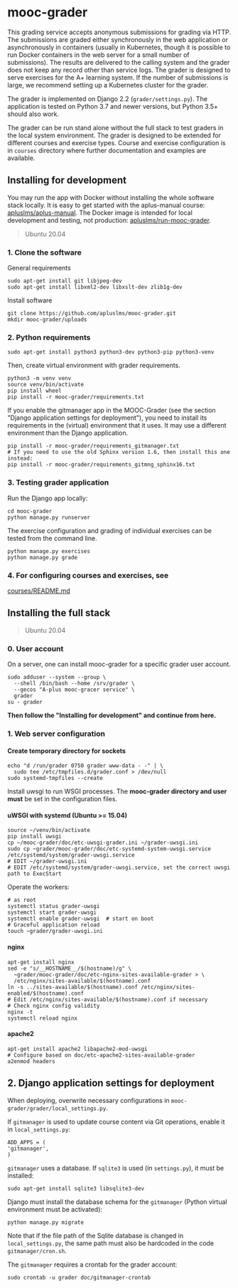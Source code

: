 # mooc-grader

This grading service accepts anonymous submissions for grading via HTTP.
The submissions are graded either synchronously in the web application or
asynchronously in containers (usually in Kubernetes, though it is possible
to run Docker containers in the web server for a small number of submissions).
The results are delivered to the calling system and the grader does not keep
any record other than service logs. The grader is designed to serve exercises
for the A+ learning system. If the number of submissions is large, we recommend
setting up a Kubernetes cluster for the grader.

The grader is implemented on Django 2.2 (`grader/settings.py`). The application
is tested on Python 3.7 and newer versions, but Python 3.5+ should also work.

The grader can be run stand alone without the full stack to test graders in
the local system environment. The grader is designed to be extended for
different courses and exercise types. Course and exercise configuration is in
`courses` directory where further documentation and examples are available.

## Installing for development

You may run the app with Docker without installing the whole software stack locally.
It is easy to get started with the aplus-manual course:
[apluslms/aplus-manual](https://github.com/apluslms/aplus-manual).
The Docker image is intended for local development and testing, not production:
[apluslms/run-mooc-grader](https://github.com/apluslms/run-mooc-grader).

> Ubuntu 20.04

### 1. Clone the software

General requirements

    sudo apt-get install git libjpeg-dev
    sudo apt-get install libxml2-dev libxslt-dev zlib1g-dev

Install software

    git clone https://github.com/apluslms/mooc-grader.git
    mkdir mooc-grader/uploads

### 2. Python requirements

    sudo apt-get install python3 python3-dev python3-pip python3-venv


Then, create virtual environment with grader requirements.

    python3 -m venv venv
    source venv/bin/activate
    pip install wheel
    pip install -r mooc-grader/requirements.txt

If you enable the gitmanager app in the MOOC-Grader (see the section
"Django application settings for deployment"), you need to install its
requirements in the (virtual) environment that it uses. It may use a different
environment than the Django application.

    pip install -r mooc-grader/requirements_gitmanager.txt
    # If you need to use the old Sphinx version 1.6, then install this one instead:
    pip install -r mooc-grader/requirements_gitmng_sphinx16.txt

### 3. Testing grader application

Run the Django app locally:

    cd mooc-grader
    python manage.py runserver

The exercise configuration and grading of individual
exercises can be tested from the command line.

    python manage.py exercises
    python manage.py grade

### 4. For configuring courses and exercises, see

[courses/README.md](courses/README.md)

## Installing the full stack

> Ubuntu 20.04

### 0. User account

On a server, one can install mooc-grader for a specific grader
user account.

    sudo adduser --system --group \
      --shell /bin/bash --home /srv/grader \
      --gecos "A-plus mooc-gracer service" \
      grader
    su - grader

**Then follow the "Installing for development" and continue from here.**

### 1. Web server configuration

#### Create temporary directory for sockets

    echo "d /run/grader 0750 grader www-data - -" | \
      sudo tee /etc/tmpfiles.d/grader.conf > /dev/null
    sudo systemd-tmpfiles --create


Install uwsgi to run WSGI processes. The **mooc-grader directory
and user must** be set in the configuration files.

#### uWSGI with systemd (Ubuntu >= 15.04)

    source ~/venv/bin/activate
    pip install uwsgi
    cp ~/mooc-grader/doc/etc-uwsgi-grader.ini ~/grader-uwsgi.ini
    sudo cp ~grader/mooc-grader/doc/etc-systemd-system-uwsgi.service /etc/systemd/system/grader-uwsgi.service
    # EDIT ~/grader-uwsgi.ini
    # EDIT /etc/systemd/system/grader-uwsgi.service, set the correct uwsgi path to ExecStart

Operate the workers:

    # as root
    systemctl status grader-uwsgi
    systemctl start grader-uwsgi
    systemctl enable grader-uwsgi  # start on boot
    # Graceful application reload
    touch ~grader/grader-uwsgi.ini

#### nginx

    apt-get install nginx
    sed -e "s/__HOSTNAME__/$(hostname)/g" \
      ~grader/mooc-grader/doc/etc-nginx-sites-available-grader > \
      /etc/nginx/sites-available/$(hostname).conf
    ln -s ../sites-available/$(hostname).conf /etc/nginx/sites-enabled/$(hostname).conf
    # Edit /etc/nginx/sites-available/$(hostname).conf if necessary
    # Check nginx config validity
    nginx -t
    systemctl reload nginx

#### apache2

    apt-get install apache2 libapache2-mod-uwsgi
    # Configure based on doc/etc-apache2-sites-available-grader
    a2enmod headers

## 2. Django application settings for deployment

When deploying, overwrite necessary configurations in `mooc-grader/grader/local_settings.py`.

If `gitmanager` is used to update course content via Git operations, enable it in
`local_settings.py`:

    ADD_APPS = (
    'gitmanager',
    )

`gitmanager` uses a database. If `sqlite3` is used (in `settings.py`), it must be installed:

    sudo apt-get install sqlite3 libsqlite3-dev

Django must install the database schema for the `gitmanager` (Python virtual environment must be activated):

    python manage.py migrate

Note that if the file path of the Sqlite database is changed in `local_settings.py`,
the same path must also be hardcoded in the code `gitmanager/cron.sh`.

The `gitmanager` requires a crontab for the grader account:

    sudo crontab -u grader doc/gitmanager-crontab
